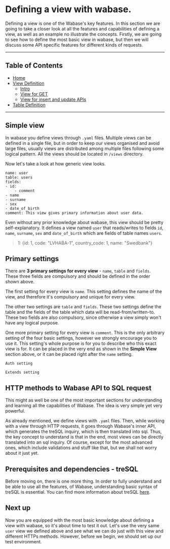 # Defining a view with wabase.
Defining a view is one of the Wabase's key features. In this section we are going to take a closer look at all the
features and capabilities of defining a view, as well as an example no illustrate the concepts. Firstly, we are 
going to see how to define the most basic view in wabase, but then we will discuss some API specific features for 
different kinds of requests.

---

## Table of Contents
* [Home](Home.md)
* [View Definition](View-Intro.md)
    * [Intro](View-Intro.md)
    * [View for GET](View-Get.md)
    * [View for insert and update APIs](View-InsertUpdate.md)
* [Table Definition](Table-Definition.md)

---

## Simple view
In wabase you define views through `.yaml` files. Multiple views can be defined in a single file, but in order to keep 
our views organised and avoid large files, usually views are distributed among multiple files following some logical 
pattern. All the views should be located in `/views` directory. 

Now let's take a look at how generic view looks. 

```
name: user
table: users
fields:
- id:
    - comment
- name
- surname
- sex
- date_of_birth
comment: This view gives primary information about user data.
```

Even without any prior knowledge about wabase, this view should be pretty self-explanatory. It defines a view named 
`user` that reads/writes to fields `id`, `name`, `surname`, `sex` and `date_of_birth` which are fields of table 
names `users`. 

> 1: {id: 1, code: "LVHABA-1", country_code: 1, name: "Swedbank"}
>
>
>
>
>
>

## Primary settings
There are **3 primary settings for every view** - `name`, `table` and `fields`. These three fields are compulsory 
and should be defined in the order shown above. 

The first setting for every view is `name`. This setting defines the name of the view, and therefore it's compulsory 
and unique for every view. 

The other two settings are `table` and `fields`. These two settings define the table and the fields of the table 
which data will be read-from/written-to. These two fields are also compulsory, since otherwise a view simply won't 
have any logical purpose.

One more primary setting for every view is `comment`. This is the only arbitrary setting of the four basic settings, 
however we strongly encourage you to use it. This setting's whole purpose is for you to describe who this exact view 
is for. It can be placed in the very end as shown in the **Simple View** section above, or it can be placed right after 
the `name` setting.

`Auth setting`

`Extends setting`

## HTTP methods to Wabase API to SQL request
This might as well be one of the most important sections for understanding and learning all the capabilities 
of Wabase. The idea is very simple yet very powerful.

As already mentioned, we define views with `.yaml` files. Then, while working with a view through HTTP requests, it 
goes through Wabase's inner API, which generates the treSQL inquiry, which is then translated into sql. Thus, the 
key concept to understand is that in the end, most views can be directly translated into an sql inquiry. Of course, 
except for the most advanced ones, which include validations and stuff like that, but we shall not worry about it 
just yet.

## Prerequisites and dependencies - treSQL
Before moving on, there is one more thing. In order to fully understand and be able to use all the features, of 
Wabase, understanding basic syntax of treSQL is essential. You can find more information about treSQL
[here](https://github.com/mrumkovskis/tresql).

## Next up
Now you are equipped with the most basic knowledge about defining a view with wabase, so it's about time to test 
it out. Let's use the very same `user` view we defined above and see what we can do just with this view and 
different HTTPs methods. However, before we begin, we should set up our test environment.
